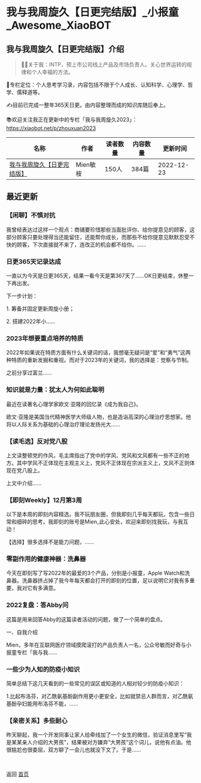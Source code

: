 # 我与我周旋久【日更完结版】_小报童_Awesome_XiaoBOT

## 我与我周旋久【日更完结版】介绍
> 👩‍💻关于我：INTP，预上市公司线上产品及市场负责人。关心世界运转的规律和个人幸福的方法。    
    
📒专栏定位：个人思考学习录，内容包括不限于个人成长、认知科学、心理学、哲学、儒释道等。    
    
✍️目前已完成一整年365天日更。由内容整理而成的知识库随后奉上。    
    
📚欢迎关注我正在更新中的专栏「我与我周旋久2023」：https://xiaobot.net/p/zhouxuan2023  
  


|名称|作者|读者数量|内容数量|更新时间|
|---|---|---|---|---|
|[我与我周旋久【日更完结版】](https://xiaobot.net/p/pmmien?refer=9c3f1c95-a052-465a-9902-f6d75080262a)|Mien敏桉|150人|384篇|2022-12-23|

## 最近更新
### 【闲聊】不惧对抗

我曾经表达过这样一个观点：商铺要珍惜那些当面批评你、给你提意见的顾客，这部分顾客只要处理得当还能留住，还能帮你成长，而那些不给你提意见默默忍受不快的顾客，下次直接就不来了，连改正的机会都不给你。......

### 日更365天记录达成

一直以为今天是日更365天，结果一看今天是第367天了……OK日更结束，休整一下再出发。

下一步计划：

1\. 筹备并固定更新周旋小册；

2\. 搭建2022年小......

### 2023年想要重点培养的特质

2022年如果说在特质方面有什么关键词的话，我想毫无疑问是“爱”和“勇气”这两种特质的重新发掘和重视。而对于2023年的关键词，我的选择是：觉察与节制。

之前分享过富兰......

### 知识就是力量：犹太人为何如此聪明

最近在读著名心理学家欧文·亚隆的回忆录《成为我自己》。

欧文·亚隆是美国当代精神医学大师级人物，也是造诣高深的心理治疗思想家。他将以人际关系为基础的心理治疗理论发扬光大......

### 【读毛选】反对党八股

上文读整顿党的作风，毛主席指出了党中的学风、党风和文风都有一些不正的地方。其中学风不正体现在主观主义上，党风不正体现在宗派主义上，文风不正则体现在党八股上。

上文中介绍......

### 【即刻Weekly】12月第3周

以下是本周的即刻内容精选。我不玩朋友圈，但我即刻几乎每天都玩，包含一些日常和细碎的思考。我即刻的账号是Mien_此心安处，欢迎来即刻找我玩，与我互动！

【选择】很多选择不是能力问题，......

### 零副作用的健康神器：洗鼻器

今天在即刻写了写2022年的最爱的3个产品，分别是小报童，Apple
Watch和洗鼻器。洗鼻器挤占掉了我今年每天都会打开的即刻的位置，足以说明它对我有多重要，我对它有多满意。

### 2022复盘：答Abby问

这篇是用来回答Abby的这篇读者活动的问题，做了一个简单的盘点。

一、自我介绍

Mien，多年在互联网医疗领域摸爬滚打的产品负责人一名，公众号敏而好奇与小报童专栏「我与我......

### 一些少为人知的防疫小知识

简单总结下这几天看到的一些常见的误区或知道的人相对较少的防疫小知识：

1.比起布洛芬，对乙酰氨基酚副作用更小更安全，比如就禁忌人群而言，对乙酰氨基酚孕妇能用布洛芬不能，......

### 【亲密关系】多些耐心

昨天聊起，我一个开发同事让家人给牵线加了一个女生的微信，验证消息里写“我是某某亲人介绍的大男孩”，结果被对方嫌弃“大男孩”这个词儿，说他有点油。他很尴尬也很委屈，双方聊了一会儿也就没下文了。于是......


<a href="https://github.com/Reno9527/awesome-xiaobot" style="color: white; text-decoration: none;">awesome-xiaobot</a>

返回 [首页](../README.md)

